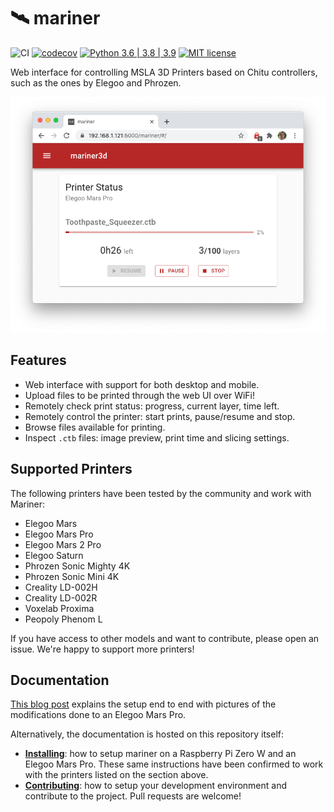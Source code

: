 # 🛰️ mariner

![CI](https://github.com/luizribeiro/mariner/workflows/CI/badge.svg)
[![codecov](https://codecov.io/gh/luizribeiro/mariner/branch/master/graph/badge.svg)](https://codecov.io/gh/luizribeiro/mariner)
[![Python 3.6 | 3.8 | 3.9](https://img.shields.io/badge/python-3.7%20%7C%203.8%20%7C%203.9-blue)](https://www.python.org/downloads/)
[![MIT license](https://img.shields.io/badge/License-MIT-blue.svg)](https://lbesson.mit-license.org/)

Web interface for controlling MSLA 3D Printers based on Chitu controllers,
such as the ones by Elegoo and Phrozen.

![Screenshot](docs/img/screenshot.png)

## Features

* Web interface with support for both desktop and mobile.
* Upload files to be printed through the web UI over WiFi!
* Remotely check print status: progress, current layer, time left.
* Remotely control the printer: start prints, pause/resume and stop.
* Browse files available for printing.
* Inspect `.ctb` files: image preview, print time and slicing settings.

## Supported Printers

The following printers have been tested by the community and work with
Mariner:

* Elegoo Mars
* Elegoo Mars Pro
* Elegoo Mars 2 Pro
* Elegoo Saturn
* Phrozen Sonic Mighty 4K
* Phrozen Sonic Mini 4K
* Creality LD-002H
* Creality LD-002R
* Voxelab Proxima
* Peopoly Phenom L

If you have access to other models and want to contribute, please open an
issue. We're happy to support more printers!

## Documentation

[This blog post](https://l9o.dev/posts/controlling-an-elegoo-mars-pro-remotely/)
explains the setup end to end with pictures of the modifications done to
an Elegoo Mars Pro.

Alternatively, the documentation is hosted on this repository itself:

* **[Installing](docs/install.md)**: how to setup mariner on a Raspberry
  Pi Zero W and an Elegoo Mars Pro. These same instructions have been
  confirmed to work with the printers listed on the section above.
* **[Contributing](docs/contributing.md)**: how to setup your development
  environment and contribute to the project. Pull requests are welcome!
